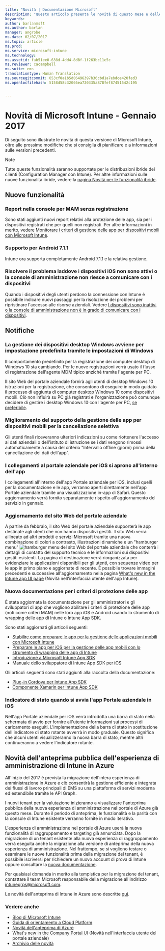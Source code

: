 ```yaml
---
title: "Novità | Documentazione Microsoft"
description: "Questo articolo presenta le novità di questo mese e delle versioni precedenti di Microsoft Intune"
keywords: 
author: barlanmsft
ms.author: barlan
manager: angrobe
ms.date: 02/07/2017
ms.topic: article
ms.prod: 
ms.service: microsoft-intune
ms.technology: 
ms.assetid: fab51ee0-638d-4dd4-8d8f-1f263bc11e5c
ms.reviewer: cacampbell
ms.suite: ems
translationtype: Human Translation
ms.sourcegitcommit: 053cf0a1b5d06496397b36cbd1a7ebdce420fed3
ms.openlocfilehash: 5158d58c32066ea720335a878fef87451542c195


---
```

# <a name="whats-new-in-microsoft-intune---january-2017"></a>Novità di Microsoft Intune - Gennaio 2017
Di seguito sono illustrate le novità di questa versione di Microsoft Intune, oltre alle prossime modifiche che si consiglia di pianificare e a informazioni sulle versioni precedenti.

> [!Note]
> Tutte queste funzionalità saranno supportate per le distribuzioni ibride dei clienti (Configuration Manager con Intune). Per altre informazioni sulle nuove funzionalità ibride, vedere la [pagina Novità per le funzionalità ibride](https://docs.microsoft.com/sccm/mdm/understand/whats-new-in-hybrid-mobile-device-management).

## <a name="new-capabilities"></a>Nuove funzionalità

<!--### Actions for non-compliance <!--730266
_Actions for non-compliance_ is a new feature of compliance policies that lets you take action on devices that are out of compliance. You can specify single or multiple actions and specify the time period at which those actions must occur. For example, you can notify users of non-compliant devices immediately after the devices become non-compliant through email, or you can block non-compliant devices from accessing corporate resources after a 3-day grace period via Conditional Access.-->

### <a name="in-console-reports-for-mam-without-enrollment---677961--"></a>Report nella console per MAM senza registrazione <!--677961-->
Sono stati aggiunti nuovi report relativi alla protezione delle app, sia per i dispositivi registrati che per quelli non registrati. Per altre informazioni in merito, vedere [Monitorare i criteri di gestione delle app per dispositivi mobili con Microsoft Intune](https://docs.microsoft.com/intune/deploy-use/monitor-mobile-app-management-policies-with-microsoft-intune).

<!--### Conditional access for MAM with SharePoint Online <!--679339
You can block apps that are not supported by Intune mobile app management (MAM) policies from accessing SharePoint Online.  You can get started using Intune mobile app management in the Azure portal. Look for the __Conditional Access__ section in the __Settings__ blade which will include the option for SharePoint Online. This feature will ship separately from the rest of the service release. <!--Find out more about this new feature [here](https://docs.microsoft.com/intune/deploy-use/mam-ca-for-sharepoint-online).-->

### <a name="android-711-support---694397--"></a>Supporto per Android 7.1.1 <!--694397-->
Intune ora supporta completamente Android 7.1.1 e la relativa gestione.

### <a name="resolve-issue-where-ios-devices-are-inactive-or-the-admin-console-cannot-communicate-with-them---unknown--"></a>Risolvere il problema laddove i dispositivi iOS non sono attivi o la console di amministrazione non riesce a comunicare con i dispositivi <!--unknown-->
Quando i dispositivi degli utenti perdono la connessione con Intune è possibile indicare nuovi passaggi per la risoluzione dei problemi per ripristinare l'accesso alle risorse aziendali. Vedere [I dispositivi sono inattivi o la console di amministrazione non è in grado di comunicare con i dispositivi](/intune/troubleshoot/troubleshoot-device-enrollment-in-intune#devices-are-inactive-or-the-admin-console-cannot-communicate-with-them).

## <a name="notices"></a>Notifiche

### <a name="defaulting-to-managing-windows-desktop-devices-through-windows-settings---663050--"></a>La gestione dei dispositivi desktop Windows avviene per impostazione predefinita tramite le impostazioni di Windows <!--663050-->
Il comportamento predefinito per la registrazione dei computer desktop di Windows 10 sta cambiando. Per le nuove registrazioni verrà usato il flusso di registrazione dell'agente MDM tipico anziché tramite l'agente per PC.

Il sito Web del portale aziendale fornirà agli utenti di desktop Windows 10 istruzioni per la registrazione, che consentono di eseguire in modo guidato il processo di aggiunta di computer desktop Windows 10 come dispositivi mobili. Ciò non influirà su PC già registrati e l'organizzazione può comunque decidere di gestire i desktop Windows 10 con l'agente per PC, [se preferibile](https://docs.microsoft.com/intune/deploy-use/set-up-windows-device-management-with-microsoft-intune).

<!--### Company Portal for iOS links open inside the app <!--665954
Links inside of the Company Portal app for iOS, including those to documentation and apps, will open directly in the Company Portal app using an in-app view of Safari. This update will ship separately from the service update in January.-->

### <a name="improving-mobile-app-management-support-for-selective-wipe---581242--"></a>Miglioramento del supporto della gestione delle app per dispositivi mobili per la cancellazione selettiva <!--581242-->
Gli utenti finali riceveranno ulteriori indicazioni su come riottenere l'accesso ai dati aziendali o dell'istituto di istruzione se i dati vengono rimossi automaticamente a causa del criterio "Intervallo offline (giorni) prima della cancellazione dei dati dell'app".<!--, or the removal of the Intune Company Portal on Android.-->

### <a name="company-portal-for-ios-links-open-inside-the-app---665954--"></a>I collegamenti al portale aziendale per iOS si aprono all'interno dell'app <!--665954-->
I collegamenti all'interno dell'app Portale aziendale per iOS, inclusi quelli per la documentazione e le app, verranno aperti direttamente nell'app Portale aziendale tramite una visualizzazione in-app di Safari. Questo aggiornamento verrà fornito separatamente rispetto all'aggiornamento del servizio in gennaio.

### <a name="modernizing-the-company-portal-website---753980--"></a>Aggiornamento del sito Web del portale aziendale <!--753980-->
A partire da febbraio, il sito Web del portale aziendale supporterà le app destinate agli utenti che non hanno dispositivi gestiti. Il sito Web verrà allineato ad altri prodotti e servizi Microsoft tramite una nuova combinazione di colori a contrasto, illustrazioni dinamiche e un "hamburger menu" ![hamburger menu del sito Web del portale aziendale](./media/CP_hamburger_menu.png) che conterrà i dettagli di contatto del supporto tecnico e le informazioni sui dispositivi gestiti esistenti. La pagina di destinazione verrà riorganizzata per evidenziare le applicazioni disponibili per gli utenti, con sequenze video per le app in primo piano e aggiornate di recente. È possibile trovare immagini precedenti e successive all'aggiornamento nella pagina [What's new in the Intune app UI page](https://docs.microsoft.com/intune/whats-new/whats-new-in-intune-app-ui#January_2017) (Novità nell'interfaccia utente dell'app Intune).

### <a name="new-documentation-for-app-protection-policies---583398--"></a>Nuova documentazione per i criteri di protezione delle app <!--583398-->
È stata aggiornata la documentazione per gli amministratori e gli sviluppatori di app che vogliono abilitare i criteri di protezione delle app (noti come criteri MAM) nelle loro app iOS e Android usando lo strumento di wrapping delle app di Intune o Intune App SDK.

Sono stati aggiornati gli articoli seguenti:

* [Stabilire come preparare le app per la gestione delle applicazioni mobili con Microsoft Intune](https://docs.microsoft.com/intune/deploy-use/decide-how-to-prepare-apps-for-mobile-application-management-with-microsoft-intune)
* [Preparare le app per iOS per la gestione delle app mobili con lo strumento di wrapping delle app di Intune](https://docs.microsoft.com/intune/deploy-use/prepare-ios-apps-for-mobile-application-management-with-the-microsoft-intune-app-wrapping-tool)
* [Introduzione a Microsoft Intune App SDK](https://docs.microsoft.com/intune/develop/intune-app-sdk-get-started)
* [Manuale dello sviluppatore di Intune App SDK per iOS](https://docs.microsoft.com/intune/develop/intune-app-sdk-ios)

Gli articoli seguenti sono stati aggiunti alla raccolta della documentazione:

* [Plug-in Cordova per Intune App SDK](https://docs.microsoft.com/intune/develop/intune-app-sdk-cordova)
* [Componente Xamarin per Intune App SDK](https://docs.microsoft.com/intune/develop/intune-app-sdk-xamarin)

<!--### Progress bar when launching the Company Portal on iOS <!--665978
The Company Portal for iOS is introducing a progress bar on the launch screen to provide the user with information about the loading processes that occur. There will be a phased rollout of the progress bar to replace the spinner. This means that some of your users will see the new progress bar while others will continue to see the spinner.-->

### <a name="progress-bar-when-launching-the-company-portal-on-ios---665978--"></a>Indicatore di stato quando si avvia l'app Portale aziendale in iOS <!--665978-->
Nell'app Portale aziendale per iOS verrà introdotta una barra di stato nella schermata di avvio per fornire all'utente informazioni sui processi di caricamento eseguiti. L'implementazione della barra di stato in sostituzione dell'indicatore di stato rotante avverrà in modo graduale. Questo significa che alcuni utenti visualizzeranno la nuova barra di stato, mentre altri continueranno a vedere l'indicatore rotante.

## <a name="whats-new-in-the-public-preview-of-the-intune-admin-experience-on-azure---736542--"></a>Novità dell'anteprima pubblica dell'esperienza di amministrazione di Intune in Azure <!--736542-->

All'inizio del 2017 è prevista la migrazione dell'intera esperienza di amministrazione in Azure e ciò consentirà la gestione efficiente e integrata dei flussi di lavoro principali di EMS su una piattaforma di servizi moderna ed estendibile tramite le API Graph.

I nuovi tenant per la valutazione inizieranno a visualizzare l'anteprima pubblica della nuova esperienza di amministrazione nel portale di Azure già questo mese. Durante il periodo di anteprima, le funzionalità e la parità con la console di Intune esistente verranno fornite in modo iterativo.

L'esperienza di amministrazione nel portale di Azure userà la nuova funzionalità di raggruppamento e targeting già annunciata. Dopo la migrazione di un tenant esistente alla nuova esperienza di raggruppamento verrà eseguita anche la migrazione alla versione di anteprima della nuova esperienza di amministrazione. Nel frattempo, se si vogliono testare o esaminare le nuove funzionalità prima della migrazione del tenant, è possibile iscriversi per richiedere un nuovo account di prova di Intune oppure consultare la [nuova documentazione](https://docs.microsoft.com/intune-azure/introduction/what-is-microsoft-intune).

Per qualsiasi domanda in merito alla tempistica per la migrazione del tenant, contattare il team Microsoft responsabile della migrazione all'indirizzo [intunegrps@microsoft.com](mailto:intunegrps@microsoft.com).

Le novità dell'anteprima di Intune in Azure sono descritte [qui](https://docs.microsoft.com/intune-azure/introduction/whats-new).

### <a name="see-also"></a>Vedere anche
* [Blog di Microsoft Intune](http://go.microsoft.com/fwlink/?LinkID=273882)
* [Guida di orientamento a Cloud Platform](http://www.microsoft.com/en-us/server-cloud/roadmap/Indevelopment.aspx?TabIndex=0&dropValue=Intune)
* [Novità dell'anteprima di Azure](https://docs.microsoft.com/intune-azure/introduction/whats-new)
* [What's new in the Company Portal UI](https://docs.microsoft.com/intune/whats-new/whats-new-in-company-portal-ui) (Novità nell'interfaccia utente del portale aziendale)
* [Archivio delle novità](whats-new-archive.md)



<!--HONumber=Feb17_HO1-->


